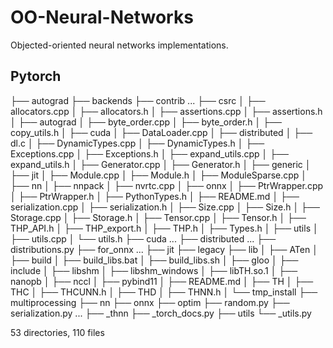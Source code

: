 # OO-Neural-Networks
Objected-oriented neural networks implementations. 

## Pytorch

├── autograd
├── backends
├── contrib
...
├── csrc
│   ├── allocators.cpp
│   ├── allocators.h
│   ├── assertions.cpp
│   ├── assertions.h
│   ├── autograd
│   ├── byte_order.cpp
│   ├── byte_order.h
│   ├── copy_utils.h
│   ├── cuda
│   ├── DataLoader.cpp
│   ├── distributed
│   ├── dl.c
│   ├── DynamicTypes.cpp
│   ├── DynamicTypes.h
│   ├── Exceptions.cpp
│   ├── Exceptions.h
│   ├── expand_utils.cpp
│   ├── expand_utils.h
│   ├── Generator.cpp
│   ├── Generator.h
│   ├── generic
│   ├── jit
│   ├── Module.cpp
│   ├── Module.h
│   ├── ModuleSparse.cpp
│   ├── nn
│   ├── nnpack
│   ├── nvrtc.cpp
│   ├── onnx
│   ├── PtrWrapper.cpp
│   ├── PtrWrapper.h
│   ├── PythonTypes.h
│   ├── README.md
│   ├── serialization.cpp
│   ├── serialization.h
│   ├── Size.cpp
│   ├── Size.h
│   ├── Storage.cpp
│   ├── Storage.h
│   ├── Tensor.cpp
│   ├── Tensor.h
│   ├── THP_API.h
│   ├── THP_export.h
│   ├── THP.h
│   ├── Types.h
│   ├── utils
│   ├── utils.cpp
│   └── utils.h
├── cuda
...
├── distributed
...
├── distributions.py
├── for_onnx
...
├── jit
├── legacy
├── lib
│   ├── ATen
│   ├── build
│   ├── build_libs.bat
│   ├── build_libs.sh
│   ├── gloo
│   ├── include
│   ├── libshm
│   ├── libshm_windows
│   ├── libTH.so.1
│   ├── nanopb
│   ├── nccl
│   ├── pybind11
│   ├── README.md
│   ├── TH
│   ├── THC
│   ├── THCUNN.h
│   ├── THD
│   ├── THNN.h
│   └── tmp_install
├── multiprocessing
├── nn
├── onnx
├── optim
├── random.py
├── serialization.py
...
├── _thnn
├── _torch_docs.py
├── utils
└── _utils.py

53 directories, 110 files
